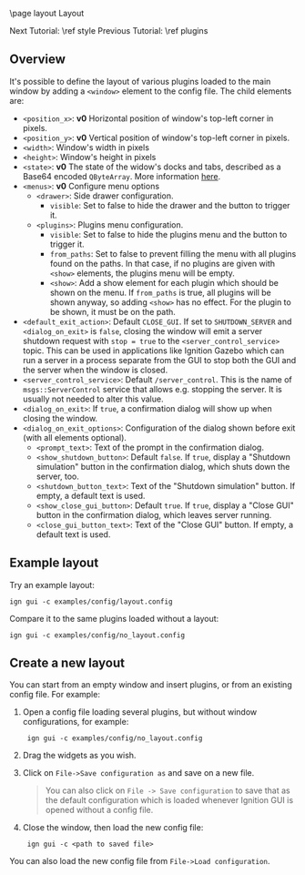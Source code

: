 \page layout Layout

Next Tutorial: \ref style
Previous Tutorial: \ref plugins

## Overview

It's possible to define the layout of various plugins loaded to the main window
by adding a `<window>` element to the config file. The child elements are:

* `<position_x>`: **v0** Horizontal position of window's top-left corner in pixels.
* `<position_y>`: **v0** Vertical position of window's top-left corner in pixels.
* `<width>`: Window's width in pixels
* `<height>`: Window's height in pixels
* `<state>`: **v0** The state of the widow's docks and tabs, described as a Base64
             encoded `QByteArray`. More information
             [here](http://doc.qt.io/qt-5/qmainwindow.html#saveState).
* `<menus>`: **v0** Configure menu options
    * `<drawer>`: Side drawer configuration.
        * `visible`: Set to false to hide the drawer and the button to trigger it.
    * `<plugins>`: Plugins menu configuration.
        * `visible`: Set to false to hide the plugins menu and the button to trigger it.
        * `from_paths`: Set to false to prevent filling the menu with all
                        plugins found on the paths. In that case, if no plugins
                        are given with `<show>` elements, the plugins menu will
                        be empty.
        * `<show>`: Add a show element for each plugin which should be shown on
                    the menu. If `from_paths` is true, all plugins will be shown
                    anyway, so adding `<show>` has no effect. For the plugin to
                    be shown, it must be on the path.
* `<default_exit_action>`: Default `CLOSE_GUI`. If set to `SHUTDOWN_SERVER` and
                           `<dialog_on_exit>` is `false`, closing the window will
                           emit a server shutdown request with `stop = true` to the
                           `<server_control_service>` topic. This can be used
                           in applications like Ignition Gazebo which can run a
                           server in a process separate from the GUI to stop both
                           the GUI and the server when the window is closed.
* `<server_control_service>`: Default `/server_control`. This is the name of `msgs::ServerControl`
                              service that allows e.g. stopping the server. It is usually not needed
                              to alter this value.
* `<dialog_on_exit>`: If `true`, a confirmation dialog will show up when closing the window.
* `<dialog_on_exit_options>`: Configuration of the dialog shown before exit (with all elements
                              optional).
    * `<prompt_text>`: Text of the prompt in the confirmation dialog.
    * `<show_shutdown_button>`: Default `false`. If `true`, display a "Shutdown simulation"
                                button in the confirmation dialog, which shuts down the server, too.
    * `<shutdown_button_text>`: Text of the "Shutdown simulation" button. If empty, a default text
                                is used.
    * `<show_close_gui_button>`: Default `true`. If `true`, display a "Close GUI" button in
                                 the confirmation dialog, which leaves server running.
    * `<close_gui_button_text>`: Text of the "Close GUI" button. If empty, a default text is used.

## Example layout

Try an example layout:

    ign gui -c examples/config/layout.config

Compare it to the same plugins loaded without a layout:

    ign gui -c examples/config/no_layout.config

## Create a new layout

You can start from an empty window and insert plugins, or from an existing
config file. For example:

1. Open a config file loading several plugins, but without window
   configurations, for example:

        ign gui -c examples/config/no_layout.config

1. Drag the widgets as you wish.

1. Click on `File->Save configuration as` and save on a new file.

    > You can also click on `File -> Save configuration` to save that as the
      default configuration which is loaded whenever Ignition GUI is opened
      without a config file.

1. Close the window, then load the new config file:

        ign gui -c <path to saved file>

You can also load the new config file from `File->Load configuration`.

